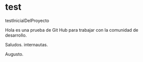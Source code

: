 # test
testInicialDelProyecto

Hola es una prueba de Git Hub para trabajar con la comunidad de desarrollo. 

Saludos. internautas.

Augusto.